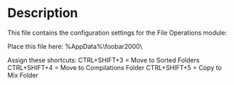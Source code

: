 # Description
This file contains the configuration settings for the File Operations module:

Place this file here:
%AppData%\foobar2000\

Assign these shortcuts:
CTRL+SHIFT+3 = Move to Sorted Folders
CTRL+SHIFT+4 = Move to Compilations Folder
CTRL+SHIFT+5 = Copy to Mix Folder


